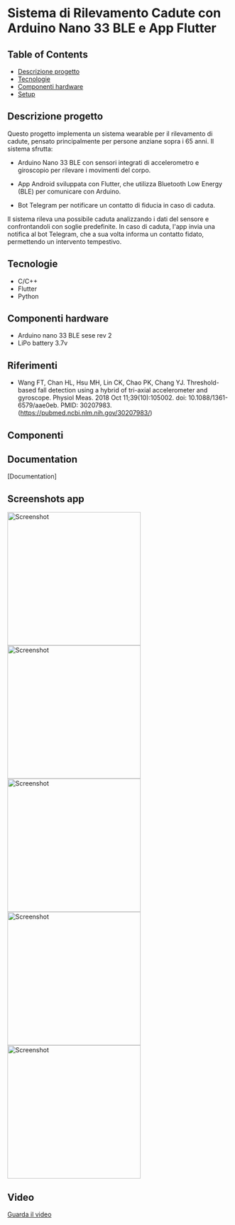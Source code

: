 
# Sistema di Rilevamento Cadute con Arduino Nano 33 BLE e App Flutter
## Table of Contents
* [Descrizione progetto](#descrizione)
* [Tecnologie](#tecnologie)
* [Componenti hardware](#hardware)
* [Setup](#setup)
## Descrizione progetto
Questo progetto implementa un sistema wearable per il rilevamento di cadute, pensato principalmente per persone anziane sopra i 65 anni. Il sistema sfrutta:

- Arduino Nano 33 BLE con sensori integrati di accelerometro e giroscopio per rilevare i movimenti del corpo.

- App Android sviluppata con Flutter, che utilizza Bluetooth Low Energy (BLE) per comunicare con Arduino.

- Bot Telegram per notificare un contatto di fiducia in caso di caduta.

Il sistema rileva una possibile caduta analizzando i dati del sensore e confrontandoli con soglie predefinite. In caso di caduta, l'app invia una notifica al bot Telegram, che a sua volta informa un contatto fidato, permettendo un intervento tempestivo.
## Tecnologie
- C/C++
- Flutter
- Python
## Componenti hardware
- Arduino nano 33 BLE sese rev 2
- LiPo battery 3.7v
## Riferimenti
- Wang FT, Chan HL, Hsu MH, Lin CK, Chao PK, Chang YJ. Threshold-based fall detection using a hybrid of tri-axial accelerometer and gyroscope. Physiol Meas. 2018 Oct 11;39(10):105002. doi: 10.1088/1361-6579/aae0eb. PMID: 30207983. (https://pubmed.ncbi.nlm.nih.gov/30207983/)

## Componenti


## Documentation

[Documentation]


## Screenshots app
<img src="images/home.jpg" alt="Screenshot" width="300" />
<img src="images/scanning.jpg" alt="Screenshot" width="300" />
<img src="images/connection.jpg" alt="Screenshot" width="300" />
<img src="images/fall-detected.jpg" alt="Screenshot" width="300" />
<img src="images/alert-bot.jpg" alt="Screenshot" width="300" />


## Video

[Guarda il video](https://www.youtube.com/shorts/Gr3AHbOsRD0)



